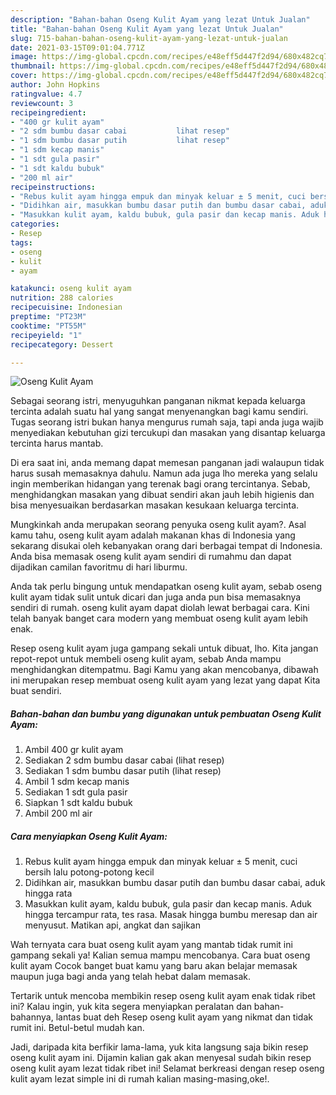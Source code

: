 ```yaml
---
description: "Bahan-bahan Oseng Kulit Ayam yang lezat Untuk Jualan"
title: "Bahan-bahan Oseng Kulit Ayam yang lezat Untuk Jualan"
slug: 715-bahan-bahan-oseng-kulit-ayam-yang-lezat-untuk-jualan
date: 2021-03-15T09:01:04.771Z
image: https://img-global.cpcdn.com/recipes/e48eff5d447f2d94/680x482cq70/oseng-kulit-ayam-foto-resep-utama.jpg
thumbnail: https://img-global.cpcdn.com/recipes/e48eff5d447f2d94/680x482cq70/oseng-kulit-ayam-foto-resep-utama.jpg
cover: https://img-global.cpcdn.com/recipes/e48eff5d447f2d94/680x482cq70/oseng-kulit-ayam-foto-resep-utama.jpg
author: John Hopkins
ratingvalue: 4.7
reviewcount: 3
recipeingredient:
- "400 gr kulit ayam"
- "2 sdm bumbu dasar cabai           lihat resep"
- "1 sdm bumbu dasar putih           lihat resep"
- "1 sdm kecap manis"
- "1 sdt gula pasir"
- "1 sdt kaldu bubuk"
- "200 ml air"
recipeinstructions:
- "Rebus kulit ayam hingga empuk dan minyak keluar ± 5 menit, cuci bersih lalu potong-potong kecil"
- "Didihkan air, masukkan bumbu dasar putih dan bumbu dasar cabai, aduk hingga rata"
- "Masukkan kulit ayam, kaldu bubuk, gula pasir dan kecap manis. Aduk hingga tercampur rata, tes rasa. Masak hingga bumbu meresap dan air menyusut. Matikan api, angkat dan sajikan"
categories:
- Resep
tags:
- oseng
- kulit
- ayam

katakunci: oseng kulit ayam 
nutrition: 288 calories
recipecuisine: Indonesian
preptime: "PT23M"
cooktime: "PT55M"
recipeyield: "1"
recipecategory: Dessert

---
```



![Oseng Kulit Ayam](https://img-global.cpcdn.com/recipes/e48eff5d447f2d94/680x482cq70/oseng-kulit-ayam-foto-resep-utama.jpg)

Sebagai seorang istri, menyuguhkan panganan nikmat kepada keluarga tercinta adalah suatu hal yang sangat menyenangkan bagi kamu sendiri. Tugas seorang istri bukan hanya mengurus rumah saja, tapi anda juga wajib menyediakan kebutuhan gizi tercukupi dan masakan yang disantap keluarga tercinta harus mantab.

Di era  saat ini, anda memang dapat memesan panganan jadi walaupun tidak harus susah memasaknya dahulu. Namun ada juga lho mereka yang selalu ingin memberikan hidangan yang terenak bagi orang tercintanya. Sebab, menghidangkan masakan yang dibuat sendiri akan jauh lebih higienis dan bisa menyesuaikan berdasarkan masakan kesukaan keluarga tercinta. 



Mungkinkah anda merupakan seorang penyuka oseng kulit ayam?. Asal kamu tahu, oseng kulit ayam adalah makanan khas di Indonesia yang sekarang disukai oleh kebanyakan orang dari berbagai tempat di Indonesia. Anda bisa memasak oseng kulit ayam sendiri di rumahmu dan dapat dijadikan camilan favoritmu di hari liburmu.

Anda tak perlu bingung untuk mendapatkan oseng kulit ayam, sebab oseng kulit ayam tidak sulit untuk dicari dan juga anda pun bisa memasaknya sendiri di rumah. oseng kulit ayam dapat diolah lewat berbagai cara. Kini telah banyak banget cara modern yang membuat oseng kulit ayam lebih enak.

Resep oseng kulit ayam juga gampang sekali untuk dibuat, lho. Kita jangan repot-repot untuk membeli oseng kulit ayam, sebab Anda mampu menghidangkan ditempatmu. Bagi Kamu yang akan mencobanya, dibawah ini merupakan resep membuat oseng kulit ayam yang lezat yang dapat Kita buat sendiri.

<!--inarticleads1-->

##### Bahan-bahan dan bumbu yang digunakan untuk pembuatan Oseng Kulit Ayam:

1. Ambil 400 gr kulit ayam
1. Sediakan 2 sdm bumbu dasar cabai           (lihat resep)
1. Sediakan 1 sdm bumbu dasar putih           (lihat resep)
1. Ambil 1 sdm kecap manis
1. Sediakan 1 sdt gula pasir
1. Siapkan 1 sdt kaldu bubuk
1. Ambil 200 ml air




<!--inarticleads2-->

##### Cara menyiapkan Oseng Kulit Ayam:

1. Rebus kulit ayam hingga empuk dan minyak keluar ± 5 menit, cuci bersih lalu potong-potong kecil
1. Didihkan air, masukkan bumbu dasar putih dan bumbu dasar cabai, aduk hingga rata
1. Masukkan kulit ayam, kaldu bubuk, gula pasir dan kecap manis. Aduk hingga tercampur rata, tes rasa. Masak hingga bumbu meresap dan air menyusut. Matikan api, angkat dan sajikan




Wah ternyata cara buat oseng kulit ayam yang mantab tidak rumit ini gampang sekali ya! Kalian semua mampu mencobanya. Cara buat oseng kulit ayam Cocok banget buat kamu yang baru akan belajar memasak maupun juga bagi anda yang telah hebat dalam memasak.

Tertarik untuk mencoba membikin resep oseng kulit ayam enak tidak ribet ini? Kalau ingin, yuk kita segera menyiapkan peralatan dan bahan-bahannya, lantas buat deh Resep oseng kulit ayam yang nikmat dan tidak rumit ini. Betul-betul mudah kan. 

Jadi, daripada kita berfikir lama-lama, yuk kita langsung saja bikin resep oseng kulit ayam ini. Dijamin kalian gak akan menyesal sudah bikin resep oseng kulit ayam lezat tidak ribet ini! Selamat berkreasi dengan resep oseng kulit ayam lezat simple ini di rumah kalian masing-masing,oke!.

